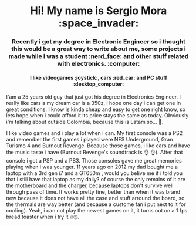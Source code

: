 

<!--
**smorap/smorap** is a ✨ _special_ ✨ repository because its `README.md` (this file) appears on your GitHub profile.

Here are some ideas to get you started:

- 🔭 I’m currently working on ...
- 🌱 I’m currently learning ...
- 👯 I’m looking to collaborate on ...
- 🤔 I’m looking for help with ...
- 💬 Ask me about ...
- 📫 How to reach me: ...
- 😄 Pronouns: ...
- ⚡ Fun fact: ...
-->

<h1 align="center"> Hi!  My name is Sergio Mora :space_invader: </h1>

<h3 align="center"> Recently i got my degree in Electronic Engineer so i thought this would be a great way to write about me, some projects i made while i was a student :nerd_face: and other stuff related with electronics. :computer: </h3>

<h4 align="center"> I like videogames :joystick:, cars :red_car: and PC stuff :desktop_computer: </h4>


I'am a 25 years old guy that just got his degree in Electronics Engineer. I really like cars a my dream car is a 350z, i hope one day i can get one in great conditions. I know is kinda cheap and easy to get one right know, so lets hope when i could afford it its price stays the same as today. Obviously i'm talking about outside Colombia, because this is Latam so... :pray:.

I like video games and i play a lot when i can. My first console was a PS2 and remember the first games i played were NFS Underground, Gran Turismo 4 and Burnout Revenge. Because those games, i like cars and have the music taste i have (Burnout Revenge's soundtrack is :ok_hand: :ok_hand:). After that console i got a PSP and a PS3. Those consoles gave me great memories playing when i was younger. 11 years ago on 2012 my dad bought me a laptop with a 3rd gen i7 and a GT650m , would you belive me if i told you that i still have that laptop as my daily? of course the only remains of it are the motherboard and the charger, because laptops don't survive well through pass of time. It works pretty fine, better than when it was brand new because it does not have all the case and stuff arround the board, so the thermals are way better (and because a custome fan i put next to it for cooling). Yeah, i can not play the newest games on it, it turns out on a 1 fps bread toaster when i try it :fire::upside_down_face:. 
